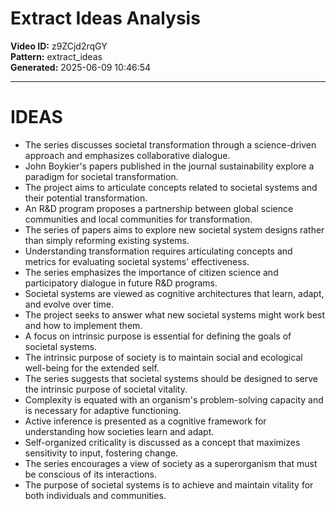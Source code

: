 # Extract Ideas Analysis

**Video ID:** z9ZCjd2rqGY  
**Pattern:** extract_ideas  
**Generated:** 2025-06-09 10:46:54  

---

# IDEAS

- The series discusses societal transformation through a science-driven approach and emphasizes collaborative dialogue.
- John Boykier's papers published in the journal sustainability explore a paradigm for societal transformation.
- The project aims to articulate concepts related to societal systems and their potential transformation.
- An R&D program proposes a partnership between global science communities and local communities for transformation.
- The series of papers aims to explore new societal system designs rather than simply reforming existing systems.
- Understanding transformation requires articulating concepts and metrics for evaluating societal systems' effectiveness.
- The series emphasizes the importance of citizen science and participatory dialogue in future R&D programs.
- Societal systems are viewed as cognitive architectures that learn, adapt, and evolve over time.
- The project seeks to answer what new societal systems might work best and how to implement them.
- A focus on intrinsic purpose is essential for defining the goals of societal systems.
- The intrinsic purpose of society is to maintain social and ecological well-being for the extended self.
- The series suggests that societal systems should be designed to serve the intrinsic purpose of societal vitality.
- Complexity is equated with an organism's problem-solving capacity and is necessary for adaptive functioning.
- Active inference is presented as a cognitive framework for understanding how societies learn and adapt.
- Self-organized criticality is discussed as a concept that maximizes sensitivity to input, fostering change.
- The series encourages a view of society as a superorganism that must be conscious of its interactions.
- The purpose of societal systems is to achieve and maintain vitality for both individuals and communities.